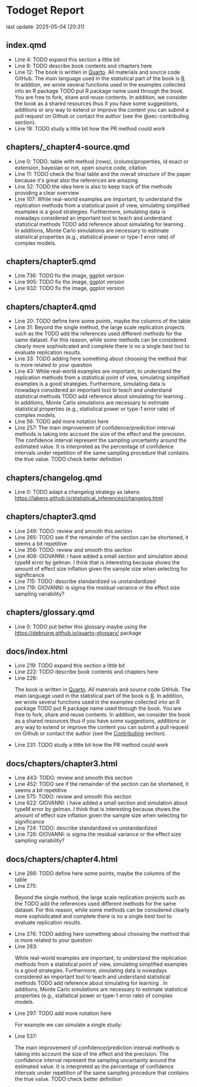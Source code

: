 # Todoget Report
last update: 2025-05-04 (20:31)

## index.qmd

- Line 4: TODO expand this section a little bit 
- Line 8: TODO describe book contents and chapters here 
- Line 12: The book is written in [Quarto](https://quarto.org/). All materials and source code GitHub. The main language used in the statistical part of the book is [R](https://www.r-project.org/). In addition, we wrote several functions used in the examples collected into an R package  TODO put R package name  used through the book. You are free to fork, share and reuse contents. In addition, we consider the book as a shared resources thus if you have some suggestions, additions or any way to extend or improve the content you can submit a pull request on Github or contact the author (see the @sec-contributing section). 
- Line 18: TODO study a little bit how the PR method could work 

## chapters/_chapter4-source.qmd

- Line 0: TODO:  table with method (rows), (colums)properties, id exact or extension, bayesian or not, open source code, citation 
- Line 11: TODO check the final table and the overall structure of the paper because it's great also the references are amazing 
- Line 32: TODO the idea here is also to keep track of the methods providing a clear overview 
- Line 107: While real-world examples are important, to understand the replication methods from a statistical point of view, simulating simplified examples is a good strategies. Furthermore, simulating data is nowadays considered an important tool to teach and understand statistical methods  TODO add reference about simulating for learning . In additions, Monte Carlo simulations are necessary to estimate statistical properties (e.g., statistical power or type-1 error rate) of complex models. 

## chapters/chapter5.qmd

- Line 736: TODO fix the image, ggplot version 
- Line 905: TODO fix the image, ggplot version 
- Line 932: TODO fix the image, ggplot version 

## chapters/chapter4.qmd

- Line 20: TODO define here some points, maybe the columns of the table 
- Line 31: Beyond the single method, the large scale replication projects such as the  TODO add the references  used different methods for the same dataset. For this reason, while some methods can be considered clearly more sophisitcated and complete there is no a single best tool to evaluate replication results. 
- Line 33: TODO adding here something about choosing the method that is more related to your question 
- Line 43: While real-world examples are important, to understand the replication methods from a statistical point of view, simulating simplified examples is a good strategies. Furthermore, simulating data is nowadays considered an important tool to teach and understand statistical methods  TODO add reference about simulating for learning . In additions, Monte Carlo simulations are necessary to estimate statistical properties (e.g., statistical power or type-1 error rate) of complex models. 
- Line 56: TODO add more notation here 
- Line 257: The main improvement of confidence/prediction interval methods is taking into account the size of the effect and the precision. The confidence interval represent the sampling uncertainty around the estimated value. It is interpreted as the percentage of confidence intervals under repetition of the same sampling procedure that contains the true value.  TODO check better definition 

## chapters/changelog.qmd

- Line 0: TODO adapt a changelog strategy as lakens https://lakens.github.io/statistical_inferences/changelog.html 

## chapters/chapter3.qmd

- Line 249: TODO: review and smooth this section 
- Line 265: TODO see if the remainder of the section can be shortened, it seems a bit repetitive 
- Line 356: TODO: review and smooth this section 
- Line 408: GIOVANNI: i have added a small section and simulation about typeM error by gelman. I think that is interesting because shows the amount of effect size inflation given the sample size when selecting for significance 
- Line 715: TODO: describe standardized vs unstandardized 
- Line 719: GIOVANNI: is sigma the residual variance or the effect size sampling variability? 

## chapters/glossary.qmd

- Line 0: TODO put better this glossary maybe using the https://debruine.github.io/quarto-glossary/ package 

## docs/index.html

- Line 219: TODO expand this section a little bit 
- Line 222: TODO describe book contents and chapters here 
- Line 226: <p>The book is written in <a href="https://quarto.org/">Quarto</a>. All materials and source code GitHub. The main language used in the statistical part of the book is <a href="https://www.r-project.org/">R</a>. In addition, we wrote several functions used in the examples collected into an R package  TODO put R package name  used through the book. You are free to fork, share and reuse contents. In addition, we consider the book as a shared resources thus if you have some suggestions, additions or any way to extend or improve the content you can submit a pull request on Github or contact the author (see the <a href="sec-contributing" class="quarto-xref"><span>Contributing</span></a> section).</p> 
- Line 231: TODO study a little bit how the PR method could work 

## docs/chapters/chapter3.html

- Line 443: TODO: review and smooth this section 
- Line 452: TODO see if the remainder of the section can be shortened, it seems a bit repetitive 
- Line 575: TODO: review and smooth this section 
- Line 622: GIOVANNI: i have added a small section and simulation about typeM error by gelman. I think that is interesting because shows the amount of effect size inflation given the sample size when selecting for significance 
- Line 724: TODO: describe standardized vs unstandardized 
- Line 726: GIOVANNI: is sigma the residual variance or the effect size sampling variability? 

## docs/chapters/chapter4.html

- Line 266: TODO define here some points, maybe the columns of the table 
- Line 275: <p>Beyond the single method, the large scale replication projects such as the  TODO add the references  used different methods for the same dataset. For this reason, while some methods can be considered clearly more sophisitcated and complete there is no a single best tool to evaluate replication results.</p> 
- Line 276: TODO adding here something about choosing the method that is more related to your question 
- Line 283: <p>While real-world examples are important, to understand the replication methods from a statistical point of view, simulating simplified examples is a good strategies. Furthermore, simulating data is nowadays considered an important tool to teach and understand statistical methods  TODO add reference about simulating for learning . In additions, Monte Carlo simulations are necessary to estimate statistical properties (e.g., statistical power or type-1 error rate) of complex models.</p> 
- Line 297: TODO add more notation here <p>For example we can simulate a single study:</p> 
- Line 537: <p>The main improvement of confidence/prediction interval methods is taking into account the size of the effect and the precision. The confidence interval represent the sampling uncertainty around the estimated value. It is interpreted as the percentage of confidence intervals under repetition of the same sampling procedure that contains the true value.  TODO check better definition </p> 
